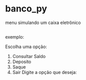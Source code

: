 # banco_py
menu simulando um caixa eletrônico

##
exemplo:

Escolha uma opção: 
1. Consultar Saldo
2. Deposito
3. Saque
4. Sair
Digite a opção que deseja: 

